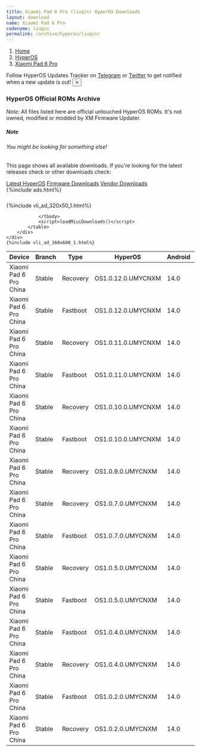 ```yaml
---
title: Xiaomi Pad 6 Pro (liuqin) HyperOS Downloads
layout: download
name: Xiaomi Pad 6 Pro
codename: liuqin
permalink: /archive/hyperos/liuqin/
---
```

<nav aria-label="breadcrumb">
    <ol class="breadcrumb">
        <li class="breadcrumb-item"><a href="/">Home</a></li>
        <li class="breadcrumb-item"><a href="/hyperos/">HyperOS</a></li>
        <li class="breadcrumb-item active" aria-current="page"><a href="/hyperos/liuqin/">Xiaomi Pad 6 Pro</a></li>
    </ol>
</nav>
<div class="alert alert-primary alert-dismissible fade show" role="alert">
    Follow HyperOS Updates Tracker on <a href="https://t.me/MIUIUpdatesTracker" class="alert-link">Telegram</a>
     or <a href="https://twitter.com/MiFwUpdater" class="alert-link">Twitter</a> to get notified when a new update is out!
    <button type="button" class="close" data-dismiss="alert" aria-label="Close">
        <span aria-hidden="true">&times;</span>
    </button>
</div>

### HyperOS Official ROMs Archive
*Note*: All files listed here are official untouched HyperOS ROMs. It's not owned, modified or modded by XM Firmware Updater.
<div class="card">
  <div class="card-body">
    <h5 class="card-title">Note</h5>
    <h6 class="card-subtitle mb-2 text-muted">You might be looking for something else!</h6>
    <p class="card-text">This page shows all available downloads.
     If you're looking for the latest releases check or other downloads check:</p>
    <a href="/hyperos/liuqin/" class="card-link">Latest HyperOS</a>
    <a href="/firmware/liuqin/" class="card-link">Firmware Downloads</a>
    <a href="/vendor/liuqin/" class="card-link">Vendor Downloads</a>
  </div>
</div>
{%include ads.html%}
<div class="row justify-content-center">
    <div class="col-10">
        <div class="table-responsive-md" style="margin-top: 25px;">
            {%include vli_ad_320x50_1.html%}
            <table id="miui" class="display dt-responsive nowrap compact table table-striped table-hover table-sm">
                <thead class="thead-dark">
                    <tr>
                        <th data-ref="device">Device</th>
                        <th data-ref="branch">Branch</th>
                        <th data-ref="type">Type</th>
                        <th data-ref="miui">HyperOS</th>
                        <th data-ref="android">Android</th>
                        <th data-ref="size">Size</th>
                        <th data-ref="size">Date</th>
                        <th data-ref="link">Link</th>
                    </tr>
                </thead>
                <tbody>
                <tr><td>Xiaomi Pad 6 Pro China</td><td>Stable</td><td>Recovery</td><td>OS1.0.12.0.UMYCNXM</td><td>14.0</td><td>5.6 GB</td><td>2024-10-22</td><td><a href="/hyperos/liuqin/stable/OS1.0.12.0.UMYCNXM/">Download</a></td></tr>
<tr><td>Xiaomi Pad 6 Pro China</td><td>Stable</td><td>Fastboot</td><td>OS1.0.12.0.UMYCNXM</td><td>14.0</td><td>6.4 GB</td><td>2024-10-14</td><td><a href="/hyperos/liuqin/stable/OS1.0.12.0.UMYCNXM/">Download</a></td></tr>
<tr><td>Xiaomi Pad 6 Pro China</td><td>Stable</td><td>Recovery</td><td>OS1.0.11.0.UMYCNXM</td><td>14.0</td><td>5.6 GB</td><td>2024-10-11</td><td><a href="/hyperos/liuqin/stable/OS1.0.11.0.UMYCNXM/">Download</a></td></tr>
<tr><td>Xiaomi Pad 6 Pro China</td><td>Stable</td><td>Fastboot</td><td>OS1.0.11.0.UMYCNXM</td><td>14.0</td><td>6.4 GB</td><td>2024-09-20</td><td><a href="/hyperos/liuqin/stable/OS1.0.11.0.UMYCNXM/">Download</a></td></tr>
<tr><td>Xiaomi Pad 6 Pro China</td><td>Stable</td><td>Recovery</td><td>OS1.0.10.0.UMYCNXM</td><td>14.0</td><td>5.6 GB</td><td>2024-09-11</td><td><a href="/hyperos/liuqin/stable/OS1.0.10.0.UMYCNXM/">Download</a></td></tr>
<tr><td>Xiaomi Pad 6 Pro China</td><td>Stable</td><td>Fastboot</td><td>OS1.0.10.0.UMYCNXM</td><td>14.0</td><td>6.4 GB</td><td>2024-09-07</td><td><a href="/hyperos/liuqin/stable/OS1.0.10.0.UMYCNXM/">Download</a></td></tr>
<tr><td>Xiaomi Pad 6 Pro China</td><td>Stable</td><td>Recovery</td><td>OS1.0.9.0.UMYCNXM</td><td>14.0</td><td>5.5 GB</td><td>2024-09-06</td><td><a href="/hyperos/liuqin/stable/OS1.0.9.0.UMYCNXM/">Download</a></td></tr>
<tr><td>Xiaomi Pad 6 Pro China</td><td>Stable</td><td>Recovery</td><td>OS1.0.7.0.UMYCNXM</td><td>14.0</td><td>5.6 GB</td><td>2024-07-13</td><td><a href="/hyperos/liuqin/stable/OS1.0.7.0.UMYCNXM/">Download</a></td></tr>
<tr><td>Xiaomi Pad 6 Pro China</td><td>Stable</td><td>Fastboot</td><td>OS1.0.7.0.UMYCNXM</td><td>14.0</td><td>6.4 GB</td><td>2024-07-05</td><td><a href="/hyperos/liuqin/stable/OS1.0.7.0.UMYCNXM/">Download</a></td></tr>
<tr><td>Xiaomi Pad 6 Pro China</td><td>Stable</td><td>Recovery</td><td>OS1.0.5.0.UMYCNXM</td><td>14.0</td><td>5.5 GB</td><td>2024-04-05</td><td><a href="/hyperos/liuqin/stable/OS1.0.5.0.UMYCNXM/">Download</a></td></tr>
<tr><td>Xiaomi Pad 6 Pro China</td><td>Stable</td><td>Fastboot</td><td>OS1.0.5.0.UMYCNXM</td><td>14.0</td><td>6.4 GB</td><td>2024-03-15</td><td><a href="/hyperos/liuqin/stable/OS1.0.5.0.UMYCNXM/">Download</a></td></tr>
<tr><td>Xiaomi Pad 6 Pro China</td><td>Stable</td><td>Fastboot</td><td>OS1.0.4.0.UMYCNXM</td><td>14.0</td><td>6.4 GB</td><td>2024-02-04</td><td><a href="/hyperos/liuqin/stable/OS1.0.4.0.UMYCNXM/">Download</a></td></tr>
<tr><td>Xiaomi Pad 6 Pro China</td><td>Stable</td><td>Recovery</td><td>OS1.0.4.0.UMYCNXM</td><td>14.0</td><td>5.5 GB</td><td>2024-01-26</td><td><a href="/hyperos/liuqin/stable/OS1.0.4.0.UMYCNXM/">Download</a></td></tr>
<tr><td>Xiaomi Pad 6 Pro China</td><td>Stable</td><td>Fastboot</td><td>OS1.0.2.0.UMYCNXM</td><td>14.0</td><td>6.1 GB</td><td>2023-12-29</td><td><a href="/hyperos/liuqin/stable/OS1.0.2.0.UMYCNXM/">Download</a></td></tr>
<tr><td>Xiaomi Pad 6 Pro China</td><td>Stable</td><td>Recovery</td><td>OS1.0.2.0.UMYCNXM</td><td>14.0</td><td>5.3 GB</td><td>2023-12-20</td><td><a href="/hyperos/liuqin/stable/OS1.0.2.0.UMYCNXM/">Download</a></td></tr>

                </tbody>
                <script>loadMiuiDownloads()</script>
            </table>
        </div>
    </div>
    {%include vli_ad_160x600_1.html%}
</div>
